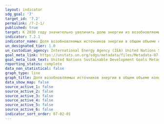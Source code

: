 ```yaml
---
layout: indicator
sdg_goal: '7'
target_id: '7.2'
permalink: /7-2-1/
published: true
target: К 2030 году значительно увеличить долю энергии из возобновляемых источников в мировом энергетическом балансе
indicator: 7.2.1
indicator_name: Доля возобновляемых источников энергии в общем объеме конечного энергопотребления
un_designated_tier: 1.0
un_custodian_agency: International Energy Agency (IEA) United Nations Statistics Division (UNSD) United Nations' inter-agency mechanism on energy (UN Energy) and the SE4ALL Global Tracking Framework Consortium
goal_meta_link: https://unstats.un.org/sdgs/metadata/files/Metadata-07-02-01.pdf
goal_meta_link_text: United Nations Sustainable Development Goals Metadata (PDF 216 KB)
reporting_status: complete
data_non_statistical: false
graph_type: line
graph_title: Доля возобновляемых источников энергии в общем объеме конечного энергопотребления
data_show_map: false
source_active_1: false
source_active_2: false
source_active_3: false
source_active_4: false
source_active_5: false
source_active_6: false
indicator_sort_order: 07-02-01
---
```

